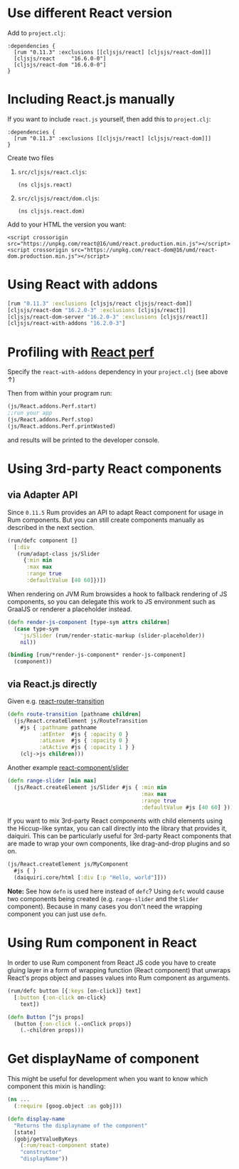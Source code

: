 # Use different React version

Add to `project.clj`:

```
:dependencies {
  [rum "0.11.3" :exclusions [[cljsjs/react] [cljsjs/react-dom]]]
  [cljsjs/react     "16.6.0-0"]
  [cljsjs/react-dom "16.6.0-0"]
}
```

# Including React.js manually

If you want to include `react.js` yourself, then add this to `project.clj`:

```
:dependencies {
  [rum "0.11.3" :exclusions [[cljsjs/react] [cljsjs/react-dom]]]
}
```

Create two files

1. `src/cljsjs/react.cljs`:

   ```
   (ns cljsjs.react)
   ```

2. `src/cljsjs/react/dom.cljs`:

   ```
   (ns cljsjs.react.dom)
   ```

Add to your HTML the version you want:

```
<script crossorigin src="https://unpkg.com/react@16/umd/react.production.min.js"></script>
<script crossorigin src="https://unpkg.com/react-dom@16/umd/react-dom.production.min.js"></script>
```

# Using React with addons

```clj
[rum "0.11.3" :exclusions [cljsjs/react cljsjs/react-dom]]
[cljsjs/react-dom "16.2.0-3" :exclusions [cljsjs/react]]
[cljsjs/react-dom-server "16.2.0-3" :exclusions [cljsjs/react]]
[cljsjs/react-with-addons "16.2.0-3"]
```

# Profiling with [React perf](https://facebook.github.io/react/docs/perf.html)

Specify the `react-with-addons` dependency in your `project.clj` (see above ↑)

Then from within your program run:

```clj
(js/React.addons.Perf.start)
;;run your app
(js/React.addons.Perf.stop)
(js/React.addons.Perf.printWasted)
```

and results will be printed to the developer console.

# Using 3rd-party React components

## via Adapter API

Since `0.11.5` Rum provides an API to adapt React component for usage in Rum components. But you can still create components manually as described in the next section.

```clojure
(rum/defc component []
  [:div
   (rum/adapt-class js/Slider
     {:min min
      :max max
      :range true
      :defaultValue [40 60]})])
```

When rendering on JVM Rum browsides a hook to fallback rendering of JS components, so you can delegate this work to JS environment such as GraalJS or renderer a placeholder instead.

```clojure
(defn render-js-component [type-sym attrs children]
  (case type-sym
    'js/Slider (rum/render-static-markup (slider-placeholder))
    nil))

(binding [rum/*render-js-component* render-js-component]
  (component))
```

## via React.js directly

Given e.g. [react-router-transition](https://github.com/maisano/react-router-transition)

```clj
(defn route-transition [pathname children]
  (js/React.createElement js/RouteTransition
    #js { :pathname pathname
          :atEnter  #js { :opacity 0 }
          :atLeave  #js { :opacity 0 }
          :atActive #js { :opacity 1 } }
    (clj->js children)))
```

Another example [react-component/slider](https://github.com/react-component/slider)

```clj
(defn range-slider [min max]
  (js/React.createElement js/Slider #js { :min min
                                          :max max
                                          :range true
                                          :defaultValue #js [40 60] }))
```

If you want to mix 3rd-party React components with child elements using the Hiccup-like syntax, you can call directly into the library that provides it, daiquiri. This can be particularly useful for 3rd-party React components that are made to wrap your own components, like drag-and-drop plugins and so on.

```clj
(js/React.createElement js/MyComponent
  #js { }
  (daiquiri.core/html [:div [:p "Hello, world"]]))
```

**Note:** See how `defn` is used here instead of `defc`? Using `defc` would cause two components being created (e.g. `range-slider` and the `Slider` component). Because in many cases you don't need the wrapping component you can just use `defn`.

# Using Rum component in React

In order to use Rum component from React JS code you have to create gluing layer in a form of wrapping function (React component) that unwraps React's props object and passes values into Rum component as arguments.

```clojure
(rum/defc button [{:keys [on-click]} text]
  [:button {:on-click on-click}
    text])

(defn Button [^js props]
  (button {:on-click (.-onClick props)}
    (.-children props)))
```

# Get displayName of component

This might be useful for development when you want to know which component this mixin is handling:

```clojure
(ns ...
  (:require [goog.object :as gobj]))

(defn display-name
  "Returns the displayname of the component"
  [state]
  (gobj/getValueByKeys
    (:rum/react-component state)
    "constructor"
    "displayName"))
```
